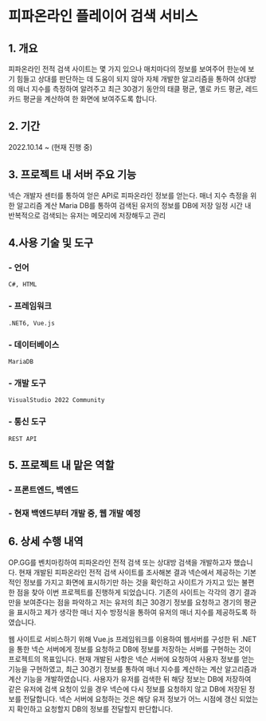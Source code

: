 # 피파온라인 플레이어 검색 서비스

## 1. 개요
  피파온라인 전적 검색 사이트는 몇 가지 있으나 매치마다의 정보를 보여주어 한눈에 보기 힘들고 상대를 판단하는 데 도움이 되지 않아 자체 개발한 알고리즘을 통하여 상대방의 매너 지수를 측정하여 알려주고 최근 30경기 동안의 태클 평균, 옐로 카드 평균, 레드카드 평균을 계산하여 한 화면에 보여주도록 합니다.

## 2. 기간
  2022.10.14 ~ (현재 진행 중)

## 3. 프로젝트 내 서버 주요 기능
  넥슨 개발자 센터를 통하여 얻은 API로 피파온라인 정보를 얻는다.
  매너 지수 측정을 위한 알고리즘 계산
  Maria DB를 통하여 검색된 유저의 정보를 DB에 저장
  일정 시간 내 반복적으로 검색되는 유저는 메모리에 저장해두고 관리

## 4.사용 기술 및 도구
  ### - 언어
    C#, HTML
  ### - 프레임워크
    .NET6, Vue.js	
  ### - 데이터베이스
    MariaDB
  ### - 개발 도구
    VisualStudio 2022 Community
  ### - 통신 도구
    REST API

## 5. 프로젝트 내 맡은 역할
  ### - 프론트엔드, 백엔드
  ### - 현재 백엔드부터 개발 중, 웹 개발 예정

## 6. 상세 수행 내역
  OP.GG를 벤치마킹하여 피파온라인 전적 검색 또는 상대방 검색을 개발하고자 했습니다.
  현재 개발된 피파온라인 전적 검색 사이트를 조사해본 결과 넥슨에서 제공하는 기본적인 정보를 가지고 화면에 표시하기만 하는 것을 확인하고 사이트가 가지고 있는 불편한 점을 찾아 이번 프로젝트를 진행하게 되었습니다.
  기존의 사이트는 각각의 경기 결과만을 보여준다는 점을 파악하고
  저는 유저의 최근 30경기 정보를 요청하고 경기의 평균을 표시하고 제가 생각한 매너 지수 방정식을 통하여 유저의 매너 지수를 제공하도록 하였습니다.

  웹 사이트로 서비스하기 위해 Vue.js 프레임워크를 이용하여 웹서버를 구성한 뒤 .NET을 통한 넥슨 서버에게 정보를 요청하고 DB에 정보를 저장하는 서버를 구현하는 것이 프로젝트의 목표입니다.
  현재 개발된 사항은 넥슨 서버에 요청하여 사용자 정보를 얻는 기능을 구현하였고, 최근 30경기 정보를 통하여 매너 지수를 계산하는 계산 알고리즘과 계산 기능을 개발하였습니다. 사용자가 유저를 검색한 뒤 해당 정보는 DB에 저장하여 같은 유저에 검색 요청이 있을 경우 넥슨에 다시 정보를 요청하지 않고 DB에 저장된 정보를 전달합니다. 
  넥슨 서버에 요청하는 것은 해당 유저 정보가 어느 시점에 갱신 되었는지 확인하고 요청할지 DB의 정보를 전달할지 판단합니다.
